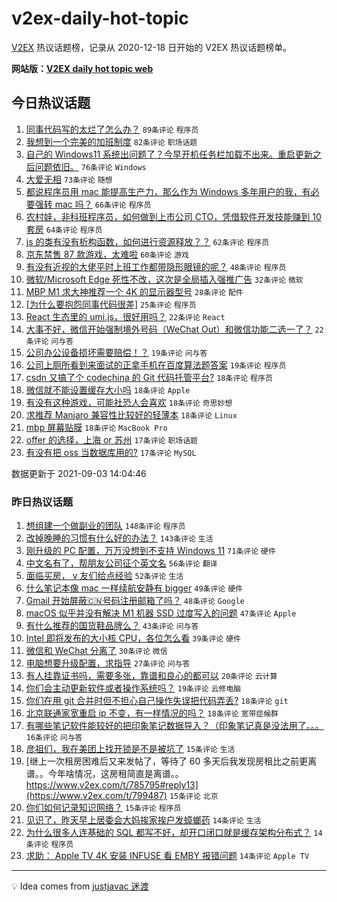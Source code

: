 # v2ex-daily-hot-topic

[V2EX](https://www.v2ex.com/) 热议话题榜，记录从 2020-12-18 日开始的 V2EX 热议话题榜单。

**网站版：[V2EX daily hot topic web](https://boojack.github.io/v2ex-daily-hot-topic-web/)**

## 今日热议话题

<!-- TODAY BEGIN -->

1. [同事代码写的太烂了怎么办？](https://www.v2ex.com/t/799688) `89条评论` `程序员`
1. [我想到一个完美的加班制度](https://www.v2ex.com/t/799641) `82条评论` `职场话题`
1. [自己的 Windows11 系统出问题了？今早开机任务栏加载不出来。重启更新之后问题依旧。](https://www.v2ex.com/t/799583) `76条评论` `Windows`
1. [大爱无相](https://www.v2ex.com/t/799594) `73条评论` `随想`
1. [都说程序员用 mac 能提高生产力，那么作为 Windows 多年用户的我，有必要强转 mac 吗？](https://www.v2ex.com/t/799602) `66条评论` `程序员`
1. [农村娃，非科班程序员，如何做到上市公司 CTO，凭借软件开发技能赚到 10 套房](https://www.v2ex.com/t/799750) `64条评论` `程序员`
1. [js 的类有没有析构函数，如何进行资源释放？？](https://www.v2ex.com/t/799592) `62条评论` `程序员`
1. [京东禁售 87 款游戏，太难啦](https://www.v2ex.com/t/799665) `60条评论` `游戏`
1. [有没有近视的大佬平时上班工作都带隐形眼镜的呢？](https://www.v2ex.com/t/799584) `48条评论` `程序员`
1. [微软/Microsoft Edge 死性不改，这次是全局插入强推广告](https://www.v2ex.com/t/799634) `32条评论` `微软`
1. [MBP M1 求大神推荐一个 4K 的显示器型号](https://www.v2ex.com/t/799674) `28条评论` `配件`
1. [[为什么要抱怨同事代码很差]](https://www.v2ex.com/t/799735) `25条评论` `程序员`
1. [React 生态里的 umi.js，很好用吗？](https://www.v2ex.com/t/799727) `22条评论` `React`
1. [大事不好，微信开始强制境外号码（WeChat Out）和微信功能二选一了？](https://www.v2ex.com/t/799582) `22条评论` `问与答`
1. [公司办公设备损坏需要赔偿！？](https://www.v2ex.com/t/799705) `19条评论` `问与答`
1. [公司上厕所看到来面试的正拿手机在百度算法题答案](https://www.v2ex.com/t/799693) `19条评论` `程序员`
1. [csdn 又搞了个 codechina 的 Git 代码托管平台?](https://www.v2ex.com/t/799681) `18条评论` `程序员`
1. [微信就不能设置缓存大小吗](https://www.v2ex.com/t/799645) `18条评论` `Apple`
1. [有没有这种游戏，可能社恐人会喜欢](https://www.v2ex.com/t/799625) `18条评论` `奇思妙想`
1. [求推荐 Manjaro 兼容性比较好的轻薄本](https://www.v2ex.com/t/799622) `18条评论` `Linux`
1. [mbp 屏幕贴膜](https://www.v2ex.com/t/799610) `18条评论` `MacBook Pro`
1. [offer 的选择，上海 or 苏州](https://www.v2ex.com/t/799632) `17条评论` `职场话题`
1. [有没有把 oss 当数据库用的?](https://www.v2ex.com/t/799596) `17条评论` `MySQL`

数据更新于 2021-09-03 14:04:46

<!-- TODAY END -->

### 昨日热议话题

<!-- YESTERDAY BEGIN -->

1. [想组建一个做副业的团队](https://www.v2ex.com/t/799366) `148条评论` `程序员`
1. [改掉晚睡的习惯有什么好的办法？](https://www.v2ex.com/t/799370) `143条评论` `生活`
1. [刚升级的 PC 配置，万万没想到不支持 Windows 11](https://www.v2ex.com/t/799367) `71条评论` `硬件`
1. [中文名有了，帮朋友公司征个英文名](https://www.v2ex.com/t/799400) `56条评论` `翻译`
1. [面临买房， v 友们给点经验](https://www.v2ex.com/t/799444) `52条评论` `生活`
1. [什么笔记本像 mac 一样续航安静有 bigger](https://www.v2ex.com/t/799472) `49条评论` `硬件`
1. [Gmail 开始屏蔽🇨🇳号码注册邮箱了吗？](https://www.v2ex.com/t/799435) `48条评论` `Google`
1. [macOS 似乎并没有解决 M1 机器 SSD 过度写入的问题](https://www.v2ex.com/t/799384) `47条评论` `Apple`
1. [有什么推荐的国货鞋品牌么？](https://www.v2ex.com/t/799396) `43条评论` `问与答`
1. [Intel 即将发布的大小核 CPU，各位怎么看](https://www.v2ex.com/t/799413) `39条评论` `硬件`
1. [微信和 WeChat 分离了](https://www.v2ex.com/t/799546) `30条评论` `微信`
1. [电脑想要升级配置，求指导](https://www.v2ex.com/t/799477) `27条评论` `问与答`
1. [有人挂靠证书吗，需要多张，靠谱和良心的都可以](https://www.v2ex.com/t/799482) `20条评论` `云计算`
1. [你们会主动更新软件或者操作系统吗？](https://www.v2ex.com/t/799514) `19条评论` `云修电脑`
1. [你们在用 git 合并时但不担心自己操作失误把代码弄丢?](https://www.v2ex.com/t/799547) `18条评论` `git`
1. [北京联通家宽重启 ip 不变，有一样情况的吗？](https://www.v2ex.com/t/799527) `18条评论` `宽带症候群`
1. [有哪些笔记软件能较好的把印象笔记数据导入？（印象笔记真是没法用了。。。](https://www.v2ex.com/t/799551) `16条评论` `问与答`
1. [彦祖们，我在美团上找开锁是不是被坑了](https://www.v2ex.com/t/799557) `15条评论` `生活`
1. [继上一次租房困难后又来发帖了，等待了 60 多天后我发现房租比之前更离谱。。今年啥情况，这房租简直是离谱。。https://www.v2ex.com/t/785795#reply13](https://www.v2ex.com/t/799487) `15条评论` `北京`
1. [你们如何记录知识网络？](https://www.v2ex.com/t/799481) `15条评论` `程序员`
1. [见识了，昨天早上居委会大妈挨家挨户发蟑螂药](https://www.v2ex.com/t/799576) `14条评论` `生活`
1. [为什么很多人连基础的 SQL 都写不好，却开口闭口就是缓存架构分布式？](https://www.v2ex.com/t/799533) `14条评论` `程序员`
1. [求助： Apple TV 4K 安装 INFUSE 看 EMBY 报错问题](https://www.v2ex.com/t/799411) `14条评论` `Apple TV`

<!-- YESTERDAY END -->

---

💡 Idea comes from [justjavac 迷渡](https://github.com/justjavac/)
